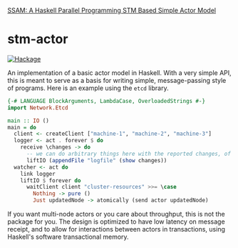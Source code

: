 [SSAM: A Haskell Parallel Programming STM
Based Simple Actor Model](https://iopscience.iop.org/article/10.1088/1742-6596/1566/1/012040/pdf)
# stm-actor

[![Hackage](https://img.shields.io/hackage/v/stm-actor.svg)](https://hackage.haskell.org/package/stm-actor)

An implementation of a basic actor model in Haskell. With a very simple API,
this is meant to serve as a basis for writing simple, message-passing style
of programs. Here is an example using the `etcd` library.

```haskell
{-# LANGUAGE BlockArguments, LambdaCase, OverloadedStrings #-}
import Network.Etcd

main :: IO ()
main = do
  client <- createClient ["machine-1", "machine-2", "machine-3"]
  logger <- act . forever $ do
    receive \changes -> do
      -- we can do arbitrary things here with the reported changes, of course
      liftIO (appendFile "logfile" (show changes))
  watcher <- act do
    link logger
    liftIO $ forever do
      waitClient client "cluster-resources" >>= \case
        Nothing -> pure ()
        Just updatedNode -> atomically (send actor updatedNode)
```

If you want multi-node actors or you care about throughput, this
is not the package for you. The design is optimized to have low latency on
message receipt, and to allow for interactions between actors in transactions, using
Haskell's software transactional memory.
